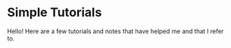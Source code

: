 # Simple Tutorials

Hello! Here are a few tutorials and notes that have helped me and that I refer to.